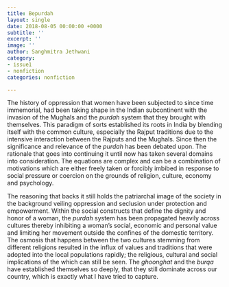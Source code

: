 ```yaml
---
title: Bepurdah
layout: single
date: 2018-08-05 00:00:00 +0000
subtitle: ''
excerpt: ''
image: ''
author: Sanghmitra Jethwani
category:
- issue1
- nonfiction
categories: nonfiction

---
```

The history of oppression that women have been subjected to since time immemorial, had been taking shape in the Indian subcontinent with the invasion of the Mughals and the _purdah_ system that they brought with themselves. This paradigm of sorts established its roots in India by blending itself with the common culture, especially the Rajput traditions due to the intensive interaction between the Rajputs and the Mughals. Since then the significance and relevance of the _purdah_ has been debated upon. The rationale that goes into continuing it until now has taken several domains into consideration. The equations are complex and can be a combination of motivations which are either freely taken or forcibly imbibed in response to social pressure or coercion on the grounds of religion, culture, economy and psychology. 

The reasoning that backs it still holds the patriarchal image of the society in the background veiling oppression and seclusion under protection and empowerment. Within the social constructs that define the dignity and honor of a woman, the _purdah_ system has been propagated heavily across cultures thereby inhibiting a woman’s social, economic and personal value and limiting her movement outside the confines of the domestic territory. The osmosis that happens between the two cultures stemming from different religions resulted in the influx of values and traditions that were adopted into the local populations rapidly; the religious, cultural and social implications of the which can still be seen. The _ghoonghat_ and the _burqa_ have established themselves so deeply, that they still dominate across our country, which is exactly what I have tried to capture.